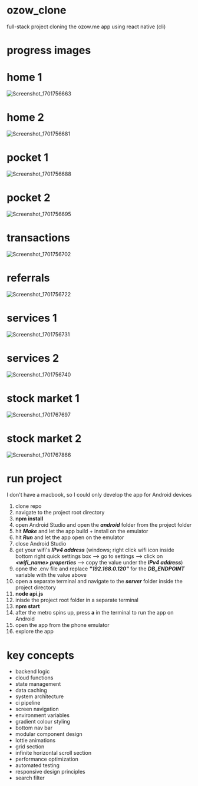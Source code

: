 # ozow_clone
full-stack project cloning the ozow.me app using react native (cli)

# progress images

# home 1
![Screenshot_1701756663](https://github.com/Salim-Ali-94/ozow_clone/assets/75537889/e479ba6c-69c0-435e-9a4f-6f19c6fcf335)
# home 2
![Screenshot_1701756681](https://github.com/Salim-Ali-94/ozow_clone/assets/75537889/a8cb0e92-2fba-4080-88f3-5e2ede2bcdf1)
# pocket 1
![Screenshot_1701756688](https://github.com/Salim-Ali-94/ozow_clone/assets/75537889/3e0bbca8-e491-488a-b588-5b39ed464781)
# pocket 2
![Screenshot_1701756695](https://github.com/Salim-Ali-94/ozow_clone/assets/75537889/a6fded43-6e89-4e2d-9986-a651c4101463)
# transactions
![Screenshot_1701756702](https://github.com/Salim-Ali-94/ozow_clone/assets/75537889/7f187a8b-63a6-4ccd-89e8-f341026008c1)
# referrals
![Screenshot_1701756722](https://github.com/Salim-Ali-94/ozow_clone/assets/75537889/7de43406-5aa7-4674-b975-e835e59cf034)
# services 1
![Screenshot_1701756731](https://github.com/Salim-Ali-94/ozow_clone/assets/75537889/34f46c48-0127-49c0-b02b-9150a54878a9)
# services 2
![Screenshot_1701756740](https://github.com/Salim-Ali-94/ozow_clone/assets/75537889/94886459-2b10-4204-90bc-5c1e0516e349)
# stock market 1
![Screenshot_1701767697](https://github.com/Salim-Ali-94/ozow_clone/assets/75537889/32498b5b-45e4-407c-bd65-8eaafa32bf0a)
# stock market 2
![Screenshot_1701767866](https://github.com/Salim-Ali-94/ozow_clone/assets/75537889/77067d9c-0315-4675-a026-fd0d227518fe)

# run project
I don't have a macbook, so I could only develop the app for Android devices

1. clone repo
2. navigate to the project root directory
3. **npm install**
4. open Android Studio and open the _**android**_ folder from the project folder
5. hit _**Make**_ and let the app build + install on the emulator
6. hit _**Run**_ and let the app open on the emulator
7. close Android Studio
8. get your wifi's _**IPv4 address**_ (windows; right click wifi icon inside bottom right quick settings box --> go to settings --> click on _**<wifi_name> properties**_ --> copy the value under the _**IPv4 address**_)
9. opne the .env file and replace _**"192.168.0.120"**_ for the _**DB_ENDPOINT**_ variable with the value above 
10. open a separate terminal and navigate to the _**server**_ folder inside the project directory
11. **node api.js**
12. inisde the project root folder in a separate terminal
13. **npm start**
14. after the metro spins up, press **a** in the terminal to run the app on Android
15. open the app from the phone emulator
16. explore the app

# key concepts

- backend logic
- cloud functions
- state management
- data caching
- system architecture
- ci pipeline
- screen navigation
- environment variables
- gradient colour styling
- bottom nav bar
- modular component design
- lottie animations
- grid section
- infinite horizontal scroll section
- performance optimization
- automated testing
- responsive design principles
- search filter

